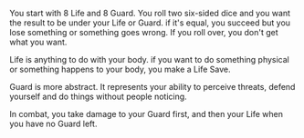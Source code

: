 You start with 8 Life and 8 Guard. You roll two six-sided dice and you want the result to be under your Life or Guard. if it's equal, you succeed but you lose something or something goes wrong. If you roll over, you don't get what you want.

Life is anything to do with your body. if you want to do something physical or something happens to your body, you make a Life Save. 

Guard is more abstract. It represents your ability to perceive threats, defend yourself and do things without people noticing.

In combat, you take damage to your Guard first, and then your Life when you have no Guard left. 